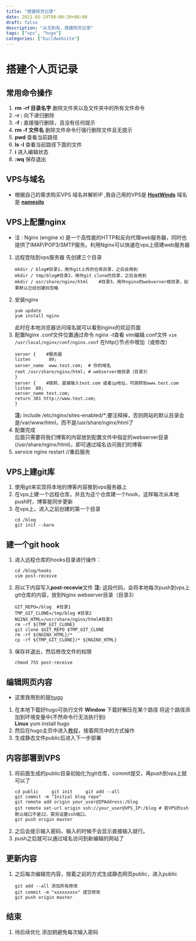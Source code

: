 ```yaml
---
title: "搭建网页记录"
date: 2021-05-29T00:00:20+08:00
draft: false
description: "从无到有，搭建网页记录"
tags: ["vps", "hugo"]
categories: ["buildwebsite"]
---
```

<!--more-->
# 搭建个人页记录

## 常用命令操作
1. **rm -rf 目录名字** 删除文件夹以及文件夹中的所有文件命令
2. **-r  :** 向下递归删除
3.  **-f  :** 直接强行删除，且没有任何提示
4. **rm -f 文件名**  删除文件命令行强行删除文件且无提示
5. **pwd** 查看当前路径
6. **ls -l** 查看当前路径下面的文件
7. **i** 			进入编辑状态
8. **:wq** 		保存退出

## VPS与域名
- 根据自己的需求购买VPS 域名并解析IP ,我自己用的VPS是 **[HostWinds](https://www.hostwinds.com/)**  域名是 **[namesilo](https://www.namesilo.com/)** 

## VPS上配置**nginx** 
 - 注  :   Nginx (engine x) 是一个高性能的HTTP和反向代理web服务器，同时也提供了IMAP/POP3/SMTP服务。利用Nginx可以快速在vps上搭建web服务器
 1.  远程登陆到vps服务器 先创建三个目录     
	 ```
	 mkdir / blog#目录1，用作git上传的仓库目录，之后会用到
	 mkdir / tmp/blog#目录2，用作git clone的目录，之后会用到
	 mkdir / usr/share/nginx/html	 #目录3，用作nginx的webserver根目录，如果默认已经创建则忽略
		```
 2.  安装nginx        
		```
	   yum update
	   yum install nginx
	    ```
	   此时在本地浏览器访问域名就可以看到nginx的欢迎页面    
 3. 配置Nginx 
	.conf文件位置通过命令 nginx -t查看 vim编辑.conf文件
		```
		vim /usr/local/nginx/conf/nginx.conf
		```
	在http{}节点中增加（或修改）
	```
	server {	#服务器
	listen       80;
    server_name  www.test.com; 	# 你的域名
    root /usr/share/nginx/html; # webserver根目录（目录3）
    }
    server {	#跳转，直接输入test.com 或者ip地址，可跳转到www.test.com
    listen	80;
    server_name test.com;
    return 301 http://www.test.com;
    }
	```
	**注:**  include /etc/nginx/sites-enabled/*;要注释掉，否则网站的默认目录会是/var/www/html，而不是/usr/share/nginx/html了   
4.  配置完成       
	 后面只需要将我们博客的内容放到配置文件中指定的webserver目录(/usr/share/nginx/html)，即可通过域名访问我们的博客        	
 5. service nginx restart //重启服务
## VPS上建git库
1.  使用git来实现将本地的博客内容推到vps服务器上 
2.  在vps上建一个远程仓库，并且为这个仓库建一个hook，这样每次从本地push时，博客能同步更新  
3.  在vps上，进入之前创建的第一个目录     
	```
	cd /blog     
	git init --bare 
	```
## 建一个git hook
1. 进入远程仓库的hooks目录进行操作： 
	```
	cd /blog/hooks
	vim post-receive
	  ```
2.  将以下内容写入**post-recevie**文件 
	**注:** 这段代码，会将本地每次push到vps上git仓库的内容，放到Nginx webserver目录（目录3）
	```
	GIT_REPO=/blog	#目录1
	TMP_GIT_CLONE=/tmp/blog #目录2 
	NGINX_HTML=/usr/share/nginx/html#目录3
	rm -rf ${TMP_GIT_CLONE} 
	git clone $GIT_REPO $TMP_GIT_CLONE
	rm -rf ${NGINX_HTML}/*
	cp -rf ${TMP_GIT_CLONE}/* ${NGINX_HTML}
	```
3. 保存并退出，然后修改文件的权限 
	```
	chmod 755 post-receive
	  ```
## 编辑网页内容
- 这里我用到的是[hugo](https://gohugo.io/)
1. 在本地下载好hugo可执行文件
**Window** 下载好解压在某个路径  将这个路径添加到环境变量中(不然命令行无法执行到)   
**Linux**  yum install hugo
2. 然后在hugo主页中进入[教程](https://gohugo.io/getting-started/quick-start/)，按着网页中的方式操作
3. 生成静态文件public后进入下一步部署
## 内容部署到VPS

1. 将前面生成的public目录初始化为git仓库，commit提交，再push到vps上就可以了
	```
	cd public     git init     git add --all
	git commit -m "Initial blog repo"
	git remote add origin your_user@IPAddress:/blog
	git remote set-url origin ssh://your_user@VPS_IP:/blog # 若VPS的ssh默认端口不是22，需另设置ssh端口。
	git push origin master
	 ```	
2. 之后会提示输入密码，输入的时候不会显示直接输入就行。
3. push之后就可以通过域名访问到新编辑的网站了

## 更新内容
1. 之后每次编辑完内容，按着之前的方式生成静态网页public，进入public
	```
	git add --all 添加所有修改
	git commit -m "xxxxxxxxx" 提交修改
	git push origin master
	  ```
## 结束
1. 待后续优化 添加钥避免每次输入密码


